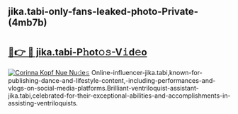 ## jika.tabi-only-fans​-leaked-photo​-Private-(4mb7b)


# <h2><a href="https://mediaupload.pro?title=jika.tabi&ref=git">🔗👉 🔴 jika.tabi-P𝚑ot𝚘𝚜-V𝚒d𝚎o</a></h2>

[![Corinna Kopf Nue Nu𝚍e𝚜](https://i.imgur.com/0qMVB7G.gif)](https://mediaupload.pro?title=jika.tabi&ref=git)
Online-influencer-jika.tabi,known-for-publishing-dance-and-lifestyle-content,-including-performances-and-vlogs-on-social-media-platforms.Brilliant-ventriloquist-assistant-jika.tabi,celebrated-for-their-exceptional-abilities-and-accomplishments-in-assisting-ventriloquists.  